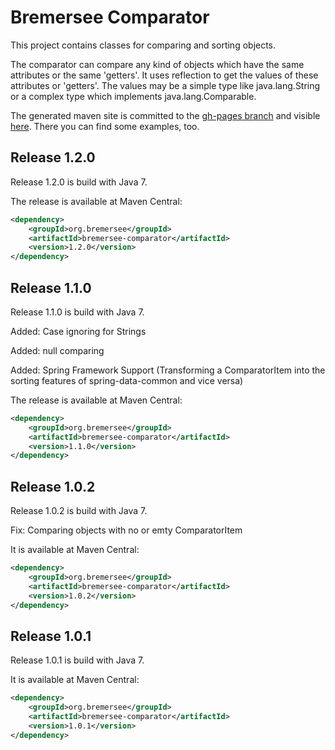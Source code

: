 # Bremersee Comparator
This project contains classes for comparing and sorting objects.

The comparator can compare any kind of objects which have the same attributes or the same 'getters'.
It uses reflection to get the values of these attributes or 'getters'. 
The values may be a simple type like java.lang.String or a complex type which implements java.lang.Comparable.

The generated maven site is committed to the [gh-pages branch](https://github.com/bremersee/comparator/tree/gh-pages) and visible [here](http://bremersee.github.io/comparator/). There you can find some examples, too.

## Release 1.2.0
Release 1.2.0 is build with Java 7.

The release is available at Maven Central:
```xml
<dependency>
    <groupId>org.bremersee</groupId>
    <artifactId>bremersee-comparator</artifactId>
    <version>1.2.0</version>
</dependency>
```

## Release 1.1.0
Release 1.1.0 is build with Java 7.

Added: Case ignoring for Strings

Added: null comparing

Added: Spring Framework Support (Transforming a ComparatorItem into the sorting features of spring-data-common and vice versa)

The release is available at Maven Central:
```xml
<dependency>
    <groupId>org.bremersee</groupId>
    <artifactId>bremersee-comparator</artifactId>
    <version>1.1.0</version>
</dependency>
```

## Release 1.0.2
Release 1.0.2 is build with Java 7.

Fix: Comparing objects with no or emty ComparatorItem

It is available at Maven Central:
```xml
<dependency>
    <groupId>org.bremersee</groupId>
    <artifactId>bremersee-comparator</artifactId>
    <version>1.0.2</version>
</dependency>
```

## Release 1.0.1
Release 1.0.1 is build with Java 7.

It is available at Maven Central:
```xml
<dependency>
    <groupId>org.bremersee</groupId>
    <artifactId>bremersee-comparator</artifactId>
    <version>1.0.1</version>
</dependency>
```
